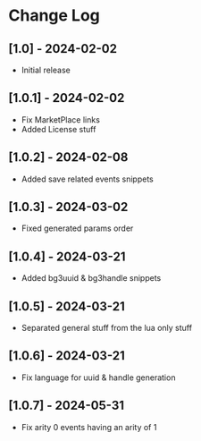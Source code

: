 # Change Log

## [1.0] - 2024-02-02

- Initial release

## [1.0.1] - 2024-02-02

- Fix MarketPlace links
- Added License stuff

## [1.0.2] - 2024-02-08

- Added save related events snippets

## [1.0.3] - 2024-03-02

- Fixed generated params order

## [1.0.4] - 2024-03-21

- Added bg3uuid & bg3handle snippets

## [1.0.5] - 2024-03-21

- Separated general stuff from the lua only stuff

## [1.0.6] - 2024-03-21

- Fix language for uuid & handle generation


## [1.0.7] - 2024-05-31

- Fix arity 0 events having an arity of 1